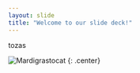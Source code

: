 ```yaml
---
layout: slide
title: "Welcome to our slide deck!"
---
```


tozas

![Mardigrastocat](https://octodex.github.com/images/Mardigrastocat.png)
{: .center}
